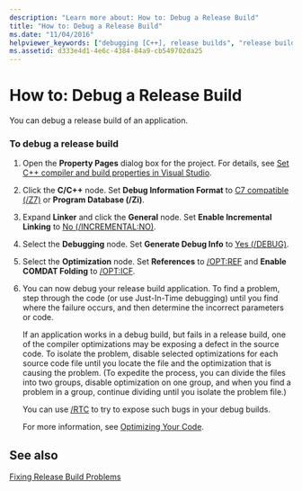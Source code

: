 ```yaml
---
description: "Learn more about: How to: Debug a Release Build"
title: "How to: Debug a Release Build"
ms.date: "11/04/2016"
helpviewer_keywords: ["debugging [C++], release builds", "release builds, debugging"]
ms.assetid: d333e4d1-4e6c-4384-84a9-cb549702da25
---
```

# How to: Debug a Release Build

You can debug a release build of an application.

### To debug a release build

1. Open the **Property Pages** dialog box for the project. For details, see [Set C++ compiler and build properties in Visual Studio](working-with-project-properties.md).

1. Click the **C/C++** node. Set **Debug Information Format** to [C7 compatible (/Z7)](reference/z7-zi-zi-debug-information-format.md) or **Program Database (/Zi)**.

1. Expand **Linker** and click the **General** node. Set **Enable Incremental Linking** to [No (/INCREMENTAL:NO)](reference/incremental-link-incrementally.md).

1. Select the **Debugging** node. Set **Generate Debug Info** to [Yes (/DEBUG)](reference/debug-generate-debug-info.md).

1. Select the **Optimization** node. Set **References** to [/OPT:REF](reference/opt-optimizations.md) and **Enable COMDAT Folding** to [/OPT:ICF](reference/opt-optimizations.md).

1. You can now debug your release build application. To find a problem, step through the code (or use Just-In-Time debugging) until you find where the failure occurs, and then determine the incorrect parameters or code.

   If an application works in a debug build, but fails in a release build, one of the compiler optimizations may be exposing a defect in the source code. To isolate the problem, disable selected optimizations for each source code file until you locate the file and the optimization that is causing the problem. (To expedite the process, you can divide the files into two groups, disable optimization on one group, and when you find a problem in a group, continue dividing until you isolate the problem file.)

   You can use [/RTC](reference/rtc-run-time-error-checks.md) to try to expose such bugs in your debug builds.

   For more information, see [Optimizing Your Code](optimizing-your-code.md).

## See also

[Fixing Release Build Problems](fixing-release-build-problems.md)
